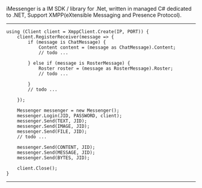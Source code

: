 iMessenger is a IM SDK / library for .Net, written in managed C# dedicated to .NET, Support XMPP(eXtensible Messaging and Presence Protocol).


---


```
using (Client client = XmppClient.Create(IP, PORT)) {
    client.RegisterReceiver(message => {
        if (message is ChatMessage) {
            Content content = (message as ChatMessage).Content;
            // todo ...

        } else if (message is RosterMessage) {
            Roster roster = (message as RosterMessage).Roster;
            // todo ...

        }
        // todo ...

    });

    Messenger messenger = new Messenger();
    messenger.Login(JID, PASSWORD, client);
    messenger.Send(TEXT, JID);
    messenger.Send(IMAGE, JID);
    messenger.Send(FILE, JID);
    // todo ...

    messenger.Send(CONTENT, JID);
    messenger.Send(MESSAGE, JID);
    messenger.Send(BYTES, JID);

    client.Close();
}
```



---
